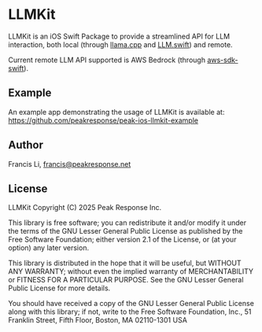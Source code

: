 # LLMKit

LLMKit is an iOS Swift Package to provide a streamlined API for LLM interaction, both local (through [llama.cpp](https://github.com/ggerganov/llama.cpp) and [LLM.swift](https://github.com/eastriverlee/LLM.swift)) and remote.

Current remote LLM API supported is AWS Bedrock (through [aws-sdk-swift](https://github.com/awslabs/aws-sdk-swift)).

## Example

An example app demonstrating the usage of LLMKit is available at: https://github.com/peakresponse/peak-ios-llmkit-example

## Author

Francis Li, francis@peakresponse.net

## License

LLMKit
Copyright (C) 2025 Peak Response Inc.

This library is free software; you can redistribute it and/or
modify it under the terms of the GNU Lesser General Public
License as published by the Free Software Foundation; either
version 2.1 of the License, or (at your option) any later version.

This library is distributed in the hope that it will be useful,
but WITHOUT ANY WARRANTY; without even the implied warranty of
MERCHANTABILITY or FITNESS FOR A PARTICULAR PURPOSE.  See the GNU
Lesser General Public License for more details.

You should have received a copy of the GNU Lesser General Public
License along with this library; if not, write to the Free Software
Foundation, Inc., 51 Franklin Street, Fifth Floor, Boston, MA  02110-1301  USA
